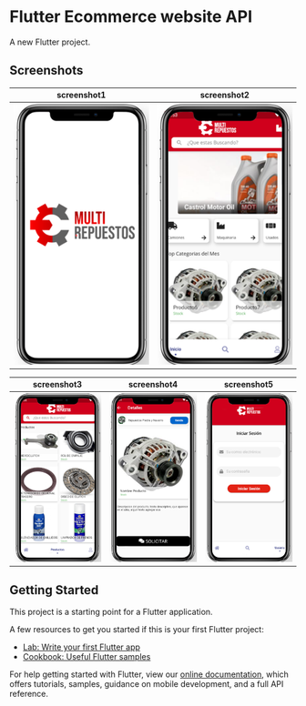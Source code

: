 # Flutter Ecommerce website API

A new Flutter project.

## Screenshots

screenshot1|screenshot2	
:-------------------------:|:-------------------------:
![ScreenShot](/screenshots/screenshot1.png)	|	![ScreenShot](/screenshots/screenshot2.png)

screenshot3|screenshot4|screenshot5	
:-------------------------:|:-------------------------:|:-------------------------:
![ScreenShot](/screenshots/screenshot3.png)	|	![ScreenShot](/screenshots/screenshot4.png)	|	![ScreenShot](/screenshots/screenshot5.png)


## Getting Started

This project is a starting point for a Flutter application.

A few resources to get you started if this is your first Flutter project:

- [Lab: Write your first Flutter app](https://flutter.dev/docs/get-started/codelab)
- [Cookbook: Useful Flutter samples](https://flutter.dev/docs/cookbook)

For help getting started with Flutter, view our
[online documentation](https://flutter.dev/docs), which offers tutorials,
samples, guidance on mobile development, and a full API reference.

